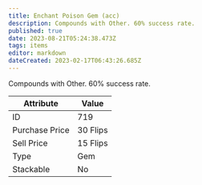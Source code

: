 ```yaml
---
title: Enchant Poison Gem (acc)
description: Compounds with Other. 60% success rate.
published: true
date: 2023-08-21T05:24:38.473Z
tags: items
editor: markdown
dateCreated: 2023-02-17T06:43:26.685Z
---
```


Compounds with Other. 60% success rate.

|Attribute|Value|
|-|-|
|ID|719|
|Purchase Price|30 Flips|
|Sell Price|15 Flips|
|Type|Gem|
|Stackable|No|

